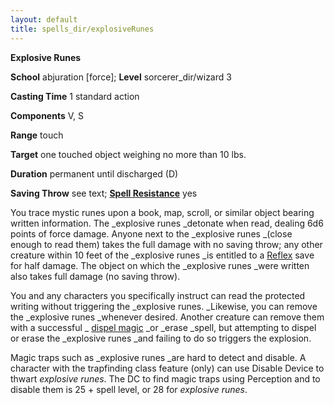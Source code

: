 ```yaml
---
layout: default
title: spells_dir/explosiveRunes
---
```

 **Explosive Runes**

**School** abjuration [force]; **Level** sorcerer_dir/wizard 3

**Casting Time** 1 standard action

**Components** V, S

**Range** touch

**Target** one touched object weighing no more than 10 lbs.

**Duration** permanent until discharged (D)

**Saving Throw** see text; **[Spell Resistance](../glossary#_spell-resistance)** yes

You trace mystic runes upon a book, map, scroll, or similar object bearing written information. The _explosive runes _detonate when read, dealing 6d6 points of force damage. Anyone next to the _explosive runes _(close enough to read them) takes the full damage with no saving throw; any other creature within 10 feet of the _explosive runes _is entitled to a [Reflex](../combat#_reflex) save for half damage. The object on which the _explosive runes _were written also takes full damage (no saving throw).

You and any characters you specifically instruct can read the protected writing without triggering the _explosive runes. _Likewise, you can remove the _explosive runes _whenever desired. Another creature can remove them with a successful _ [dispel magic](dispelMagic#_dispel-magic) _or _erase _spell, but attempting to dispel or erase the _explosive runes _and failing to do so triggers the explosion.

Magic traps such as _explosive runes _are hard to detect and disable. A character with the trapfinding class feature (only) can use Disable Device to thwart _explosive runes_. The DC to find magic traps using Perception and to disable them is 25 + spell level, or 28 for _explosive runes_.

